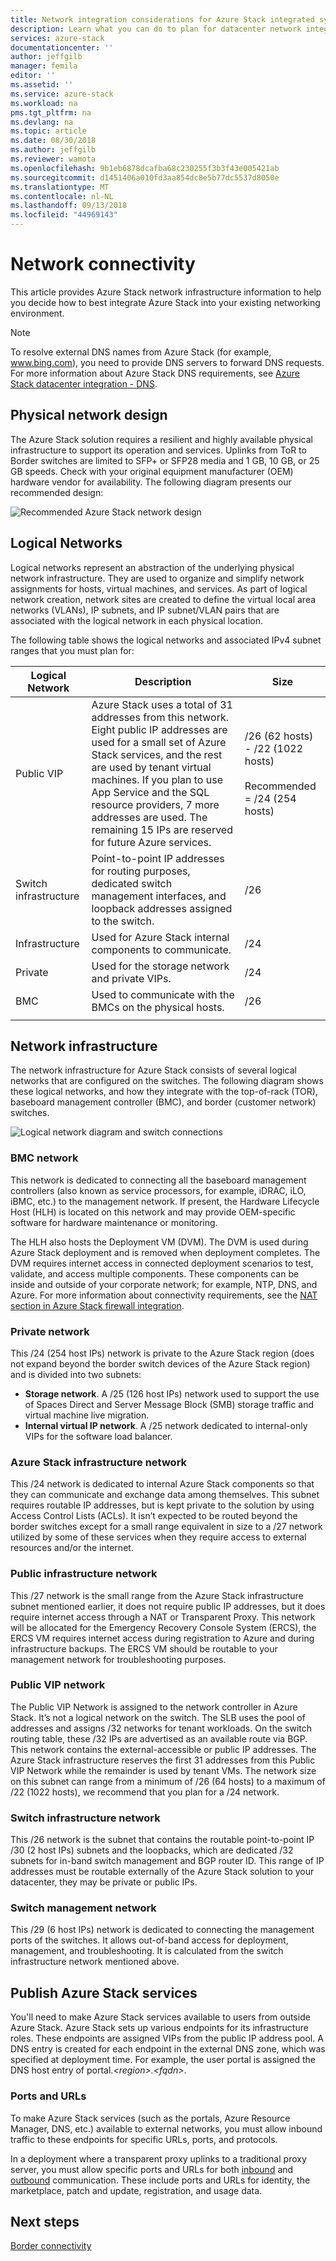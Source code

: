 ```yaml
---
title: Network integration considerations for Azure Stack integrated systems | Microsoft Docs
description: Learn what you can do to plan for datacenter network integration with multi-node Azure Stack.
services: azure-stack
documentationcenter: ''
author: jeffgilb
manager: femila
editor: ''
ms.assetid: ''
ms.service: azure-stack
ms.workload: na
pms.tgt_pltfrm: na
ms.devlang: na
ms.topic: article
ms.date: 08/30/2018
ms.author: jeffgilb
ms.reviewer: wamota
ms.openlocfilehash: 9b1eb6878dcafba68c230255f3b3f43e005421ab
ms.sourcegitcommit: d1451406a010fd3aa854dc8e5b77dc5537d8050e
ms.translationtype: MT
ms.contentlocale: nl-NL
ms.lasthandoff: 09/13/2018
ms.locfileid: "44969143"
---
```

# <a name="network-connectivity"></a>Network connectivity
This article provides Azure Stack network infrastructure information to help you decide how to best integrate Azure Stack into your existing networking environment. 

> [!NOTE]
> To resolve external DNS names from Azure Stack (for example, www.bing.com), you need to provide DNS servers to forward DNS requests. For more information about Azure Stack DNS requirements, see [Azure Stack datacenter integration - DNS](azure-stack-integrate-dns.md).

## <a name="physical-network-design"></a>Physical network design
The Azure Stack solution requires a resilient and highly available physical infrastructure to support its operation and services. Uplinks from ToR to Border switches are limited to SFP+ or SFP28 media and 1 GB, 10 GB, or 25 GB speeds. Check with your original equipment manufacturer (OEM) hardware vendor for availability. The following diagram presents our recommended design:

![Recommended Azure Stack network design](media/azure-stack-network/recommended-design.png)


## <a name="logical-networks"></a>Logical Networks
Logical networks represent an abstraction of the underlying physical network infrastructure. They are used to organize and simplify network assignments for hosts, virtual machines, and services. As part of logical network creation, network sites are created to define the virtual local area networks (VLANs), IP subnets, and IP subnet/VLAN pairs that are associated with the logical network in each physical location.

The following table shows the logical networks and associated IPv4 subnet ranges that you must plan for:

| Logical Network | Description | Size | 
| -------- | ------------- | ------------ | 
| Public VIP | Azure Stack uses a total of 31 addresses from this network. Eight public IP addresses are used for a small set of Azure Stack services, and the rest are used by tenant virtual machines. If you plan to use App Service and the SQL resource providers, 7 more addresses are used. The remaining 15 IPs are reserved for future Azure services. | /26 (62 hosts) - /22 (1022 hosts)<br><br>Recommended = /24 (254 hosts) | 
| Switch infrastructure | Point-to-point IP addresses for routing purposes, dedicated switch management interfaces, and loopback addresses assigned to the switch. | /26 | 
| Infrastructure | Used for Azure Stack internal components to communicate. | /24 |
| Private | Used for the storage network and private VIPs. | /24 | 
| BMC | Used to communicate with the BMCs on the physical hosts. | /26 | 
| | | |

## <a name="network-infrastructure"></a>Network infrastructure
The network infrastructure for Azure Stack consists of several logical networks that are configured on the switches. The following diagram shows these logical networks, and how they integrate with the top-of-rack (TOR), baseboard management controller (BMC), and border (customer network) switches.

![Logical network diagram and switch connections](media/azure-stack-network/NetworkDiagram.png)

### <a name="bmc-network"></a>BMC network
This network is dedicated to connecting all the baseboard management controllers (also known as service processors, for example, iDRAC, iLO, iBMC, etc.) to the management network. If present, the Hardware Lifecycle Host (HLH) is located on this network and may provide OEM-specific software for hardware maintenance or monitoring. 

The HLH also hosts the Deployment VM (DVM). The DVM is used during Azure Stack deployment and is removed when deployment completes. The DVM requires internet access in connected deployment scenarios to test, validate, and access multiple components. These components can be inside and outside of your corporate network; for example, NTP, DNS, and Azure. For more information about connectivity requirements, see the [NAT section in Azure Stack firewall integration](azure-stack-firewall.md#network-address-translation). 

### <a name="private-network"></a>Private network
This /24 (254 host IPs) network is private to the Azure Stack region (does not expand beyond the border switch devices of the Azure Stack region) and is divided into two subnets:

- **Storage network**. A /25 (126 host IPs) network used to support the use of Spaces Direct and Server Message Block (SMB) storage traffic and virtual machine live migration. 
- **Internal virtual IP network**. A /25 network dedicated to internal-only VIPs for the software load balancer.

### <a name="azure-stack-infrastructure-network"></a>Azure Stack infrastructure network
This /24 network is dedicated to internal Azure Stack components so that they can communicate and exchange data among themselves. This subnet requires routable IP addresses, but is kept private to the solution by using Access Control Lists (ACLs). It isn’t expected to be routed beyond the border switches except for a small range equivalent in size to a /27 network utilized by some of these services when they require access to external resources and/or the internet. 

### <a name="public-infrastructure-network"></a>Public infrastructure network
This /27 network is the small range from the Azure Stack infrastructure subnet mentioned earlier, it does not require public IP addresses, but it does require internet access through a NAT or Transparent Proxy. This network will be allocated for the Emergency Recovery Console System (ERCS), the ERCS VM requires internet access during registration to Azure and during infrastructure backups. The ERCS VM should be routable to your management network for troubleshooting purposes.

### <a name="public-vip-network"></a>Public VIP network
The Public VIP Network is assigned to the network controller in Azure Stack. It’s not a logical network on the switch. The SLB uses the pool of addresses and assigns /32 networks for tenant workloads. On the switch routing table, these /32 IPs are advertised as an available route via BGP. This network contains the external-accessible or public IP addresses. The Azure Stack infrastructure reserves the first 31 addresses from this Public VIP Network while the remainder is used by tenant VMs. The network size on this subnet can range from a minimum of /26 (64 hosts) to a maximum of /22 (1022 hosts), we recommend that you plan for a /24 network.

### <a name="switch-infrastructure-network"></a>Switch infrastructure network
This /26 network is the subnet that contains the routable point-to-point IP /30 (2 host IPs) subnets and the loopbacks, which are dedicated /32 subnets for in-band switch management and BGP router ID. This range of IP addresses must be routable externally of the Azure Stack solution to your datacenter, they may be private or public IPs.

### <a name="switch-management-network"></a>Switch management network
This /29 (6 host IPs) network is dedicated to connecting the management ports of the switches. It allows out-of-band access for deployment, management, and troubleshooting. It is calculated from the switch infrastructure network mentioned above.

## <a name="publish-azure-stack-services"></a>Publish Azure Stack services
You'll need to make Azure Stack services available to users from outside Azure Stack. Azure Stack sets up various endpoints for its infrastructure roles. These endpoints are assigned VIPs from the public IP address pool. A DNS entry is created for each endpoint in the external DNS zone, which was specified at deployment time. For example, the user portal is assigned the DNS host entry of portal.*&lt;region>.&lt;fqdn>*.

### <a name="ports-and-urls"></a>Ports and URLs
To make Azure Stack services (such as the portals, Azure Resource Manager, DNS, etc.) available to external networks, you must allow inbound traffic to these endpoints for specific URLs, ports, and protocols.
 
In a deployment where a transparent proxy uplinks to a traditional proxy server, you must allow specific ports and URLs for both [inbound](https://docs.microsoft.com/azure/azure-stack/azure-stack-integrate-endpoints#ports-and-protocols-inbound) and [outbound](https://docs.microsoft.com/azure/azure-stack/azure-stack-integrate-endpoints#ports-and-urls-outbound) communication. These include ports and URLs for identity, the marketplace, patch and update, registration, and usage data.

## <a name="next-steps"></a>Next steps
[Border connectivity](azure-stack-border-connectivity.md)